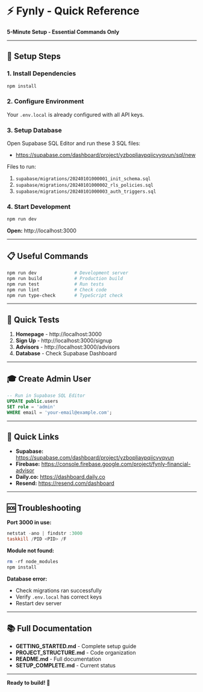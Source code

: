 # ⚡ Fynly - Quick Reference

**5-Minute Setup - Essential Commands Only**

---

## 🚀 Setup Steps

### 1. Install Dependencies
```powershell
npm install
```

### 2. Configure Environment
Your `.env.local` is already configured with all API keys.

### 3. Setup Database
Open Supabase SQL Editor and run these 3 SQL files:
- https://supabase.com/dashboard/project/yzbopliavpqiicvyqvun/sql/new

Files to run:
1. `supabase/migrations/20240101000001_init_schema.sql`
2. `supabase/migrations/20240101000002_rls_policies.sql`
3. `supabase/migrations/20240101000003_auth_triggers.sql`

### 4. Start Development
```powershell
npm run dev
```

**Open:** http://localhost:3000

---

## 📋 Useful Commands

```powershell
npm run dev              # Development server
npm run build            # Production build
npm run test             # Run tests
npm run lint             # Check code
npm run type-check       # TypeScript check
```

---

## 🎯 Quick Tests

1. **Homepage** - http://localhost:3000
2. **Sign Up** - http://localhost:3000/signup
3. **Advisors** - http://localhost:3000/advisors
4. **Database** - Check Supabase Dashboard

---

## 🎓 Create Admin User

```sql
-- Run in Supabase SQL Editor
UPDATE public.users 
SET role = 'admin' 
WHERE email = 'your-email@example.com';
```

---

## 🔗 Quick Links

- **Supabase:** https://supabase.com/dashboard/project/yzbopliavpqiicvyqvun
- **Firebase:** https://console.firebase.google.com/project/fynly-financial-advisor
- **Daily.co:** https://dashboard.daily.co
- **Resend:** https://resend.com/dashboard

---

## 🆘 Troubleshooting

**Port 3000 in use:**
```powershell
netstat -ano | findstr :3000
taskkill /PID <PID> /F
```

**Module not found:**
```powershell
rm -rf node_modules
npm install
```

**Database error:**
- Check migrations ran successfully
- Verify `.env.local` has correct keys
- Restart dev server

---

## 📚 Full Documentation

- **GETTING_STARTED.md** - Complete setup guide
- **PROJECT_STRUCTURE.md** - Code organization
- **README.md** - Full documentation
- **SETUP_COMPLETE.md** - Current status

---

**Ready to build! 🎉**
